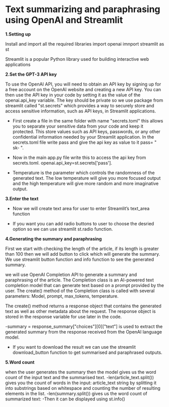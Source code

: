 # Text summarizing and paraphrasing using OpenAI and Streamlit 

**1.Setting up**

Install and import all the required libraries 
import openai 
imnport streamlit as st 

Streamlit is a popular Python library used for building interactive web applications

**2.Set the GPT-3 API key**

To use the OpenAI API, you will need to obtain an API key by signing up for a free account on the OpenAI website and creating a new API key. You can then use the API key in your code by setting it as the value of the openai.api_key variable. 
The key should be private so we use package from streamlit called "st.secrets" which provides a way to securely store and access sensitive information, such as API keys, in Streamlit applications.
- First create a file in the same folder with name "secrets.toml" this allows you to separate your sensitive data from your code and keep it protected. This store values such as API keys, passwords, or any other confidential information needed by your Streamlit application. In the secrets.toml file write pass and give the api key as value to it pass= " sk- ".
- Now in the main app.py file write this to access the api key from secrets.toml.
openai.api_key=st.secrets['pass']. 

- Temperature is the parameter which controls the randomness of the generated text. The low temperature will give you more focused output and the high temperature will give more random and more imaginative output.

**3.Enter the text**

- Now we will create text area for user to enter Streamlit’s text_area function

- If you want you can add radio buttons to user to choose the desried option so we can use streamlit st.radio function. 

**4.Generating the summary and paraphrasing**


First we start with checking the length of the article, if its length is greater than 100 then we will add button to click which will generate the summary. We use streamlit button function and info function to see the generated summary.

we will use OpenAI Completion API to generate a summary and paraphrasing of the article. The Completion class is an AI-powered text completion model that can generate text based on a prompt provided by the user. The create() method of the Completion class is called with several parameters: Model, prompt, max_tokens, temperature.

The create() method returns a response object that contains the generated text as well as other metadata about the request. The response object is stored in the response variable for use later in the code.

-summary = response_summary["choices"][0]["text"] is used to extract the generated summary from the response received from the OpenAI language model.

- If you want to download the result we can use the streamlit download_button function to get summarised and paraphrased outputs.

**5.Word count**

when the user generates the summary then the model gives us the word count of the input text and the summarised text. 
-len(article_text.split()) gives you the count of words in the input: article_text string by splitting it into substrings based on whitespace and counting the number of resulting elements in the list.
-len(summary.split()) gives us the word count of summarized text:
-Then it can be displayed using st.info()
